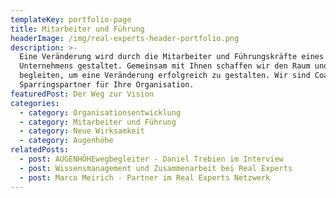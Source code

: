 ```yaml
---
templateKey: portfolio-page
title: Mitarbeiter und Führung
headerImage: /img/real-experts-header-portfolio.png
description: >-
  Eine Veränderung wird durch die Mitarbeiter und Führungskräfte eines
  Unternehmens gestaltet. Gemeinsam mit Ihnen schaffen wir den Raum und
  begleiten, um eine Veränderung erfolgreich zu gestalten. Wir sind Coach und
  Sparringspartner für Ihre Organisation. 
featuredPost: Der Weg zur Vision
categories:
  - category: Organisationsentwicklung
  - category: Mitarbeiter und Führung
  - category: Neue Wirksamkeit
  - category: Augenhöhe
relatedPosts:
  - post: AUGENHÖHEwegbegleiter - Daniel Trebien im Interview
  - post: Wissensmanagement und Zusammenarbeit bei Real Experts
  - post: Marco Meirich - Partner im Real Experts Netzwerk
---
```


